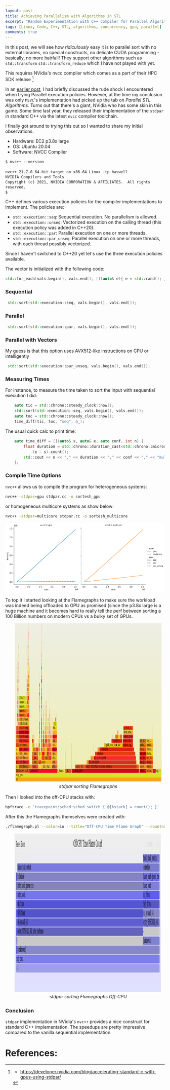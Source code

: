 ```yaml
---
layout: post
title: Achieving Parallelism with Algorithms in STL
excerpt: "Random Experimentation with C++ Compiler for Parallel Algorithms"
tags: [Linux, Code, C++, STL, algorithms, concurrency, gpu, parallel]
comments: true
---
```

In this post, we will see how *ridiculously* easy it is to parallel sort with no
external libraries, no special constructs, no delicate CUDA programming -
basically, no more hairfall! They support other algorithms such as
`std::transform` `std::transform_reduce` which I have not played with yet.

This requires NVidia's nvcc compiler which comes as a part of their HPC SDK
release [^1]

In an [earlier post](http://www.mycpu.org/parallel-stl-algos/), I had briefly
discussed the rude shock I encountered when trying Parallel execution
policies. However, at the time my conclusion was only `MSVC`'s implementation
had picked up the tab on *Parallel STL Algorithms*. Turns out that there's a
giant, NVidia who has some skin in this game. Some time last year, they released
their implementation of the `stdpar` in standard C++ via the latest `nvcc`
compiler toolchain.

I finally got around to trying this out so I wanted to share my initial observations.

+ Hardware: EC2 p3.8x large
+ OS: Ubuntu 20.04
+ Software:  NVCC Compiler

```
$ nvc++ --version

nvc++ 21.7-0 64-bit target on x86-64 Linux -tp haswell 
NVIDIA Compilers and Tools
Copyright (c) 2021, NVIDIA CORPORATION & AFFILIATES.  All rights reserved.
$
```

C++ defines various execution policies for the compiler implementations to
implement. The policies are:
+ `std::execution::seq`: Sequential execution. No parallelism is allowed.
+ `std::execution::unseq`: Vectorized execution on the calling thread (this execution policy was added in C++20).
+ `std::execution::par`: Parallel execution on one or more threads.
+ `std::execution::par_unseq`: Parallel execution on one or more threads, with each thread possibly vectorized.

Since I haven't switched to C++20 yet let's use the three execution policies available.

The vector is initialized with the following code:
```c++
std::for_each(vals.begin(), vals.end(), [](auto& e){ e = std::rand(); });
```

### Sequential
```c++
 std::sort(std::execution::seq, vals.begin(), vals.end());
```

### Parallel
```c++
 std::sort(std::execution::par, vals.begin(), vals.end());
```

### Parallel with Vectors
My guess is that this option uses AVX512-like instructions on CPU or
intelligently 

```c++
 std::sort(std::execution::par_unseq, vals.begin(), vals.end());
```

### Measuring Times
For instance, to measure the time taken to sort the input with sequential
execution I did:

```c++
    auto tic = std::chrono::steady_clock::now();
    std::sort(std::execution::seq, vals.begin(), vals.end());
    auto toc = std::chrono::steady_clock::now();
    time_diff(tic, toc, "seq", n_);
```

The usual quick calc to print time:

```c++
    auto time_diff = [](auto& s, auto& e, auto conf, int n) {
        float duration = std::chrono::duration_cast<std::chrono::microseconds>
	        (e - s).count();
        std::cout << n << "," << duration << "," << conf << "," << "multicore/gpu??" << std::endl;
    };
```

### Compile Time Options
`nvc++` allows us to compile the program for heterogeneous systems:
```bash
nvc++ -stdpar=gpu stdpar.cc -o sortesh_gpu
```

or homogeneous multicore systems as show below:
```bash
nvc++ -stdpar=multicore stdpar.cc -o sortesh_multicore
```

![Measured Times](/images/stdpar_times.png)

To top it I started looking at the Flamegraphs to make sure the workload was
indeed being offloaded to GPU as promised (since the p3.8x large is a huge
machine and it becomes hard to really tell the perf between sorting a 100 Billion
numbers on modern CPUs vs a bulky set of GPUs.


<div
style="float:center;padding-left:30px;padding-right:10px;padding-bottom:3px"><a
href="/images/gpu_sorting_on_cpu.svg"><img
src="/images/mlp_cpu_preview.png" width="600" height="500"
style="padding-bottom:3px"/></a><br><center><i>stdpar sorting Flamegraphs</i></center></div>


Then I looked into the off-CPU stacks with:
```bash
bpftrace -e 'tracepoint:sched:sched_switch { @[kstack] = count(); }'
```
After this the Flamegraphs themselves were created with: 
```bash
./flamegraph.pl --color=io --title="Off-CPU Time Flame Graph" --countname=us < gpu_sort_bpftrace.sc > gpu_offcpu_bpftrace.svg
```

<div
style="float:center;padding-left:30px;padding-right:10px;padding-bottom:3px"><a
href="/images/gpu_sorting_off_cpu.svg"><img
src="/images/mlp_off_cpu_preview.png" width="600" height="500"
style="padding-bottom:3px"/></a><br><center><i>stdpar sorting Flamegraphs Off-CPU</i></center></div>

### Conclusion
`stdpar` implementation in NVidia's `nvc++` provides a nice construct for
standard C++ implementation. The speedups are pretty impressive compared to the
vanilla sequential implementation.

# References:
[^1]: + https://developer.nvidia.com/blog/accelerating-standard-c-with-gpus-using-stdpar/
